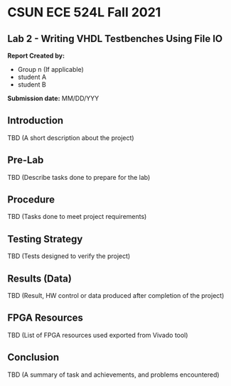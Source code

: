 # CSUN ECE 524L Fall 2021
## Lab 2 - Writing VHDL Testbenches Using File IO

**Report Created by:**
- Group n (If applicable)
- student A
- student B

**Submission date:** MM/DD/YYY

## Introduction
TBD (A short description about the project)

## Pre-Lab
TBD (Describe tasks done to prepare for the lab)

## Procedure
TBD (Tasks done to meet project requirements)

## Testing Strategy
TBD (Tests designed to verify the project)

## Results (Data)
TBD (Result, HW control or data produced after completion of the project)

## FPGA Resources
TBD (List of FPGA resources used exported from Vivado tool)

## Conclusion
TBD (A summary of task and achievements, and problems encountered)

